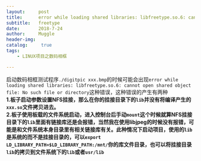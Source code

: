 ```yaml
---
layout:     post
title:      error while loading shared libraries: libfreetype.so.6: cannot open shared object file: No such file or directory
subtitle:   freetype
date:       2018-7-24
author:     Muggle
header-img:
catalog: 	 true
tags:
    - LINUX项目之数码相框

---
```

启动数码相框测试程序`./digitpic xxx.bmp`的时候可能会出现`error while loading shared libraries: libfreetype.so.6: cannot open shared object file: No such file or directory`这种错误，这种错误的产生有两种<br>
**1.板子启动参数设置NFS挂接，那么在你的挂接目录下的`lib`并没有将编译产生的`xxx.so`文件拷贝进去。<br>**
**2.板子使用板载的文件系统启动，进入控制台后手动`mount`这个时候就算NFS挂接目录下的`lib`里面有链接库还是会报错，当然我在使用libjpeg的时候没有报错，可能是和文件系统本身目录里有相关链接库有关。此种情况下启动项目，使用的`lib`是系统的而不是挂接目录的，可以`export LD_LIBRARY_PATH=$LD_LIBRARY_PATH:/mnt/`你的库文件目录，也可以将挂接目录`lib`的拷贝到文件系统下的`lib`或者`usr/lib`**